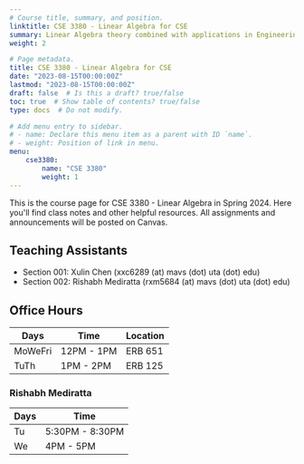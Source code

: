```yaml
---
# Course title, summary, and position.
linktitle: CSE 3380 - Linear Algebra for CSE
summary: Linear Algebra theory combined with applications in Engineering and Computer Science.
weight: 2

# Page metadata.
title: CSE 3380 - Linear Algebra for CSE
date: "2023-08-15T00:00:00Z"
lastmod: "2023-08-15T00:00:00Z"
draft: false  # Is this a draft? true/false
toc: true  # Show table of contents? true/false
type: docs  # Do not modify.

# Add menu entry to sidebar.
# - name: Declare this menu item as a parent with ID `name`.
# - weight: Position of link in menu.
menu:
    cse3380:
        name: "CSE 3380"
        weight: 1
---
```


This is the course page for CSE 3380 - Linear Algebra in Spring 2024. Here you'll find class notes and other helpful resources. All assignments and announcements will be posted on Canvas.

## Teaching Assistants

- Section 001: Xulin Chen (xxc6289 (at) mavs (dot) uta (dot) edu)
- Section 002: Rishabh Mediratta (rxm5684 (at) mavs (dot) uta (dot) edu)

## Office Hours
| Days    | Time       | Location |
| ------- | ---------- | -------- |
| MoWeFri | 12PM - 1PM | ERB 651  |
| TuTh    | 1PM - 2PM  | ERB 125  |

### Rishabh Mediratta
| Days | Time       | 
| ---- | ---------- | 
| Tu   | 5:30PM - 8:30PM |
| We   | 4PM - 5PM  |